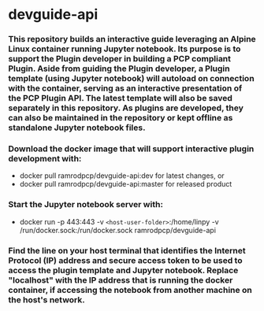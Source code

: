 # devguide-api

### This repository builds an interactive guide leveraging an Alpine Linux container running Jupyter notebook.  Its purpose is to support the Plugin developer in building a PCP compliant Plugin.  Aside from guiding the Plugin developer, a Plugin template (using Jupyter notebook) will autoload on connection with the container, serving as an interactive presentation of the PCP Plugin API.  The latest template will also be saved separately in this repository.  As plugins are developed, they can also be maintained in the repository or kept offline as standalone Jupyter notebook files.

### Download the docker image that will support interactive plugin development with:
* docker pull ramrodpcp/devguide-api:dev for latest changes, or 
* docker pull ramrodpcp/devguide-api:master for released product

### Start the Jupyter notebook server with:
* docker run -p 443:443 -v `<host-user-folder>`:/home/linpy -v /run/docker.sock:/run/docker.sock ramrodpcp/devguide-api

### Find the line on your host terminal that identifies the Internet Protocol (IP) address and secure access token to be used to access the plugin template and Jupyter notebook.  Replace "localhost" with the IP address that is running the docker container, if accessing the notebook from another machine on the host's network.

